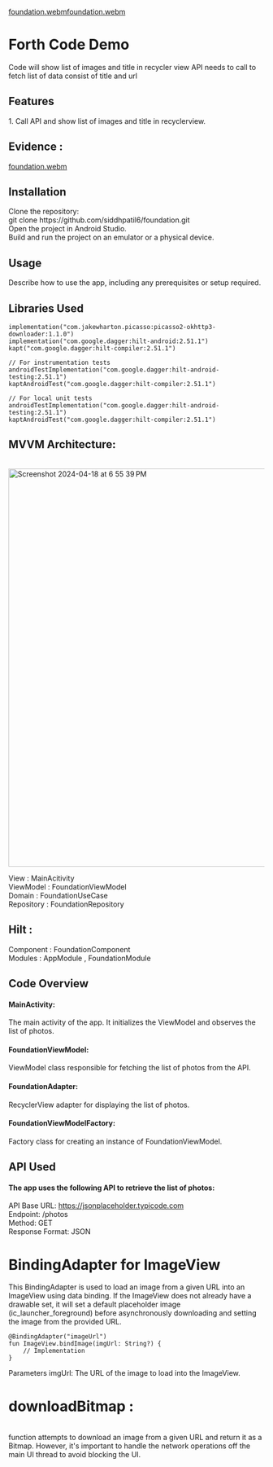 [foundation.webm](https://github.com/siddhpatil6/foundation/assets/5618021/23dd8ff1-e08c-4e94-87f9-ec0f26d6fc7b)[foundation.webm](https://github.com/siddhpatil6/foundation/assets/5618021/2b3b0b2f-7fca-490b-bd17-9d3c825aca3e)<h1>Forth Code Demo </h1>
Code will show list of images and title in recycler view
API needs to call to fetch list of data consist of title and url

<h2>Features </h2>
1. Call API and show list of images and title in recyclerview.

<h2>Evidence : </h2> 

[foundation.webm](https://github.com/siddhpatil6/foundation/assets/5618021/032aa08d-dc19-42f2-8753-68af80245c06)


<h2>Installation </h2>
Clone the repository: <br>
git clone https://github.com/siddhpatil6/foundation.git <br>
Open the project in Android Studio. <br>
Build and run the project on an emulator or a physical device. <br>

<h2>Usage </h2>
Describe how to use the app, including any prerequisites or setup required. <br>

<h2>Libraries Used </h2>

```
implementation("com.jakewharton.picasso:picasso2-okhttp3-downloader:1.1.0")
implementation("com.google.dagger:hilt-android:2.51.1")
kapt("com.google.dagger:hilt-compiler:2.51.1")

// For instrumentation tests
androidTestImplementation("com.google.dagger:hilt-android-testing:2.51.1")
kaptAndroidTest("com.google.dagger:hilt-compiler:2.51.1")

// For local unit tests
androidTestImplementation("com.google.dagger:hilt-android-testing:2.51.1")
kaptAndroidTest("com.google.dagger:hilt-compiler:2.51.1")
```


<h2>MVVM Architecture:  </h2>
 <br>
<img width="782" alt="Screenshot 2024-04-18 at 6 55 39 PM" src="https://github.com/siddhpatil6/forthcode/assets/5618021/92acbce2-5a82-4578-a87d-f68e2e2a6596">

View :  MainAcitivity <br>
ViewModel : FoundationViewModel <br>
Domain : FoundationUseCase <br>
Repository : FoundationRepository <br>


<h2>Hilt : </h2>
Component : FoundationComponent <br>
Modules : AppModule , FoundationModule <br>

<h2>Code Overview </h2>
<h4>MainActivity: </h4> The main activity of the app. It initializes the ViewModel and observes the list of photos.
<h4>FoundationViewModel: </h4> ViewModel class responsible for fetching the list of photos from the API.
<h4>FoundationAdapter: </h4> RecyclerView adapter for displaying the list of photos.
<h4>FoundationViewModelFactory: </h4> Factory class for creating an instance of FoundationViewModel.

<h2>API Used </h2>
<h4>The app uses the following API to retrieve the list of photos: </h4>


API Base URL: https://jsonplaceholder.typicode.com <br>
Endpoint: /photos <br>
Method: GET <br>
Response Format: JSON <br>


<h1>BindingAdapter for ImageView </h1>

This BindingAdapter is used to load an image from a given URL into an ImageView using data binding. If the ImageView does not already have a drawable set, it will set a default placeholder image (ic_launcher_foreground) before asynchronously downloading and setting the image from the provided URL.

```
@BindingAdapter("imageUrl")
fun ImageView.bindImage(imgUrl: String?) {
    // Implementation
}
```

Parameters
imgUrl: The URL of the image to load into the ImageView.

<h1>downloadBitmap : </h1> <br>
function attempts to download an image from a given URL and return it as a Bitmap. However, it's important to handle the network operations off the main UI thread to avoid blocking the UI.

